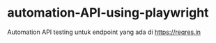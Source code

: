# automation-API-using-playwright
Automation API testing untuk endpoint yang ada di https://reqres.in
